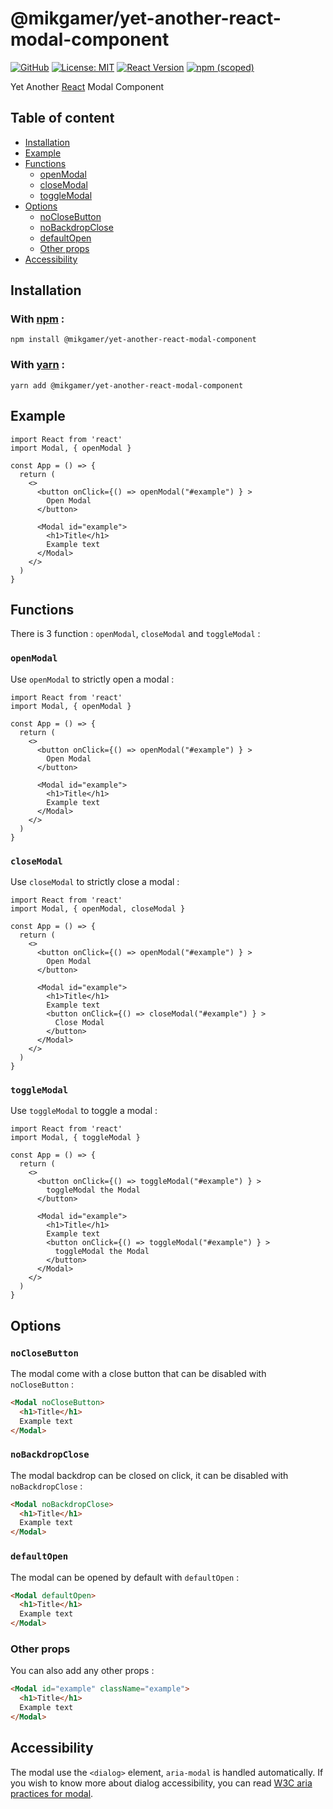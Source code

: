 # @mikgamer/yet-another-react-modal-component

[![GitHub](https://img.shields.io/static/v1?message=GitHub&color=181717&logo=GitHub&logoColor=FFFFFF&label=)](https://github.com/Mikgamer/yet-another-react-modal-component)
[![License: MIT](https://img.shields.io/badge/License-MIT-darkgreen.svg)](https://opensource.org/licenses/MIT)
[![React Version](https://img.shields.io/badge/React-^18.0.0-blue.svg)](https://reactjs.org/)
[![npm (scoped)](https://img.shields.io/npm/v/mikgamer/yet-another-react-modal-component)]()

Yet Another [React](https://reactjs.org/) Modal Component

## Table of content

- [Installation](#installation)
- [Example](#example)
- [Functions](#functions)
  - [openModal](#openmodal)
  - [closeModal](#closemodal)
  - [toggleModal](#togglemodal)
- [Options](#options)
  - [noCloseButton](#noclosebutton)
  - [noBackdropClose](#nobackdropclose)
  - [defaultOpen](#defaultopen)
  - [Other props](#other-props)
- [Accessibility](#accessibility)

## Installation

### With [npm](https://npmjs.org/) :

```
npm install @mikgamer/yet-another-react-modal-component
```

### With [yarn](https://yarnpkg.com) :

```
yarn add @mikgamer/yet-another-react-modal-component
```

## Example

```JSX
import React from 'react'
import Modal, { openModal }

const App = () => {
  return (
    <>
      <button onClick={() => openModal("#example") } >
        Open Modal
      </button>

      <Modal id="example">
        <h1>Title</h1>
        Example text
      </Modal>
    </>
  )
}
```

## Functions

There is 3 function : `openModal`, `closeModal` and `toggleModal` :

### `openModal`

Use `openModal` to strictly open a modal :

```JSX
import React from 'react'
import Modal, { openModal }

const App = () => {
  return (
    <>
      <button onClick={() => openModal("#example") } >
        Open Modal
      </button>

      <Modal id="example">
        <h1>Title</h1>
        Example text
      </Modal>
    </>
  )
}
```

### `closeModal`

Use `closeModal` to strictly close a modal :

```JSX
import React from 'react'
import Modal, { openModal, closeModal }

const App = () => {
  return (
    <>
      <button onClick={() => openModal("#example") } >
        Open Modal
      </button>

      <Modal id="example">
        <h1>Title</h1>
        Example text
        <button onClick={() => closeModal("#example") } >
          Close Modal
        </button>
      </Modal>
    </>
  )
}
```

### `toggleModal`

Use `toggleModal` to toggle a modal :

```JSX
import React from 'react'
import Modal, { toggleModal }

const App = () => {
  return (
    <>
      <button onClick={() => toggleModal("#example") } >
        toggleModal the Modal
      </button>

      <Modal id="example">
        <h1>Title</h1>
        Example text
        <button onClick={() => toggleModal("#example") } >
          toggleModal the Modal
        </button>
      </Modal>
    </>
  )
}
```

## Options

### `noCloseButton`

The modal come with a close button that can be disabled with `noCloseButton` :

```html
<Modal noCloseButton>
  <h1>Title</h1>
  Example text
</Modal>
```

### `noBackdropClose`

The modal backdrop can be closed on click, it can be disabled with `noBackdropClose` :

```html
<Modal noBackdropClose>
  <h1>Title</h1>
  Example text
</Modal>
```

### `defaultOpen`

The modal can be opened by default with `defaultOpen` :

```html
<Modal defaultOpen>
  <h1>Title</h1>
  Example text
</Modal>
```

### Other props

You can also add any other props :

```html
<Modal id="example" className="example">
  <h1>Title</h1>
  Example text
</Modal>
```

## Accessibility

The modal use the `<dialog>` element, `aria-modal` is handled automatically. If you wish to know more about dialog accessibility, you can read [W3C aria practices for modal](https://w3c.github.io/aria-practices/#dialog_modal).
